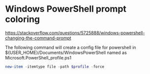 # Windows PowerShell prompt coloring

https://stackoverflow.com/questions/5725888/windows-powershell-changing-the-command-prompt

The following command will create a config file for powershell in ${USER_HOME}/Documents/WindowsPowerShell named as Microsoft.PowerShell_profile.ps1

```powershell
new-item -itemtype file -path $profile -force
```

